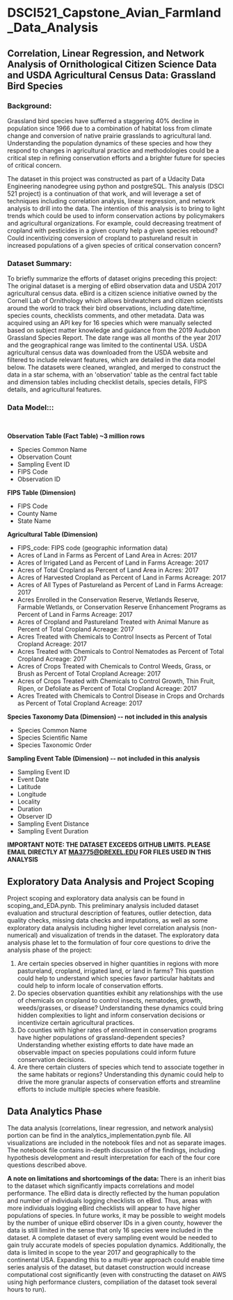 # DSCI521_Capstone_Avian_Farmland_Data_Analysis

<h2> Correlation, Linear Regression, and Network Analysis of Ornithological Citizen Science Data and USDA Agricultural Census Data: Grassland Bird Species</h2>

<h3> Background: </h3> Grassland bird species have sufferred a staggering 40% decline in population since 1966 due to a combination of habitat loss from climate change and conversion of native prairie grasslands to agricultural land. Understanding the population dynamics of these species and how they respond to changes in agricultural practice and methodologies could be a critical step in refining conservation efforts and a brighter future for species of critical concern.<br>

The dataset in this project was constructed as part of a Udacity Data Engineering nanodegree using python and postgreSQL. This analysis (DSCI 521 project) is a continuation of that work, and will leverage a set of techniques including correlation analysis, linear regression, and network analysis to drill into the data. The intention of this analysis is to bring to light trends which could be used to inform conservation actions by policymakers and agricultural organizations. For example, could decreasing treatment of cropland with pesticides in a given county help a given species rebound? Could incentivizing conversion of cropland to pastureland result in increased populations of a given species of critical conservation concern? 

<h3> Dataset Summary: </h3> To briefly summarize the efforts of dataset origins preceding this project: The original dataset is a merging of eBird observation data and USDA 2017 agricultural census data. eBird is a citizen science initiative owned by the Cornell Lab of Ornithology which allows birdwatchers and citizen scientists around the world to track their bird observations, including date/time, species counts, checklists comments, and other metadata. Data was acquired using an API key for 16 species which were manually selected based on subject matter knowledge and guidance from the 2019 Audubon Grassland Species Report. The date range was all months of the year 2017 and the geographical range was limited to the continental USA. USDA agricultural census data was downloaded from the USDA website and filtered to include relevant features, which are detailed in the data model below. The datasets were cleaned, wrangled, and merged to construct the data in a star schema, with an 'observation' table as the central fact table and dimension tables including checklist details, species details, FIPS details, and agricultural features.

<h3>Data Model:::</h3><br>

<b>Observation Table (Fact Table) ~3 million rows</b>
- Species Common Name
- Observation Count
- Sampling Event ID
- FIPS Code 
- Observation ID


<b>FIPS Table (Dimension)</b>
- FIPS Code
- County Name
- State Name


<b>Agricultural Table (Dimension)</b>
- FIPS_code: FIPS code (geographic information data)
- Acres of Land in Farms as Percent of Land Area in Acres: 2017
- Acres of Irrigated Land as Percent of Land in Farms Acreage: 2017
- Acres of Total Cropland as Percent of Land Area in Acres: 2017
- Acres of Harvested Cropland as Percent of Land in Farms Acreage: 2017
- Acres of All Types of Pastureland as Percent of Land in Farms Acreage: 2017
- Acres Enrolled in the Conservation Reserve, Wetlands Reserve, Farmable Wetlands, or Conservation Reserve Enhancement Programs as Percent of Land in Farms Acreage: 2017
- Acres of Cropland and Pastureland Treated with Animal Manure as Percent of Total Cropland Acreage: 2017
- Acres Treated with Chemicals to Control Insects as Percent of Total Cropland Acreage: 2017
- Acres Treated with Chemicals to Control Nematodes as Percent of Total Cropland Acreage: 2017
- Acres of Crops Treated with Chemicals to Control Weeds, Grass, or Brush as Percent of Total Cropland Acreage: 2017
- Acres of Crops Treated with Chemicals to Control Growth, Thin Fruit, Ripen, or Defoliate as Percent of Total Cropland Acreage: 2017
- Acres Treated with Chemicals to Control Disease in Crops and Orchards as Percent of Total Cropland Acreage: 2017


<b>Species Taxonomy Data (Dimension) -- not included in this analysis </b>
- Species Common Name
- Species Scientific Name
- Species Taxonomic Order

<b>Sampling Event Table (Dimension) -- not included in this analysis </b>
- Sampling Event ID
- Event Date
- Latitude
- Longitude
- Locality
- Duration
- Observer ID
- Sampling Event Distance
- Sampling Event Duration

<b> IMPORTANT NOTE: THE DATASET EXCEEDS GITHUB LIMITS. PLEASE EMAIL DIRECTLY AT MA3775@DREXEL.EDU FOR FILES USED IN THIS ANALYSIS</B>

<h2> Exploratory Data Analysis and Project Scoping </h2>

Project scoping and exploratory data analysis can be found in scoping_and_EDA.pynb. This preliminary analysis included dataset evaluation and structural description of features, outlier detection, data quality checks, missing data checks and imputations, as well as some exploratory data analysis including higher level correlation analysis (non-numerical) and visualization of trends in the dataset. The exploratory data analysis phase let to the formulation of four core questions to drive the analysis phase of the project:

1. Are certain species observed in higher quantities in regions with more pastureland, cropland, irrigated land, or land in farms? This question could help to understand which species favor particular habitats and could help to inform locale of conservation efforts.
2. Do species observation quantities exhibit any relationships with the use of chemicals on cropland to control insects, nematodes, growth, weeds/grasses, or disease? Understanding these dynamics could bring hidden complexities to light and inform conservation decisions or incentivize certain agricultural practices.
3. Do counties with higher rates of enrollment in conservation programs have higher populations of grassland-dependent species? Understanding whether existing efforts to date have made an observable impact on species populations could inform future conservation decisions.
4. Are there certain clusters of species which tend to associate together in the same habitats or regions? Understanding this dynamic could help to drive the more granular aspects of conservation efforts and streamline efforts to include multiple species where feasible.

<h2> Data Analytics Phase </h2>

The data analysis (correlations, linear regression, and network analysis) portion can be find in the analytics_implementation.pynb file. All visualizations are included in the notebook files and not as separate images. The notebook file contains in-depth discussion of the findings, including hypothesis development and result interpretation for each of the four core questions described above.

<b> A note on limitations and shortcomings of the data: </b> There is an inherit bias to the dataset which significantly impacts correlations and model performance. The eBird data is directly reflected by the human population and number of individuals logging checklists on eBird. Thus, areas with more individuals logging eBird checklists will appear to have higher populations of species. In future works, it may be possible to weight models by the number of unique eBird observer IDs in a given county, however the data is still limited in the sense that only 16 species were included in the dataset. A complete dataset of every sampling event would be needed to gain truly accurate models of species population dynamics. Additionally, the data is limited in scope to the year 2017 and geographically to the continental USA. Expanding this to a multi-year approach could enable time series analysis of the dataset, but dataset construction would increase computational cost significantly (even with constructing the dataset on AWS using high performance clusters, compiliation of the dataset took several hours to run).


